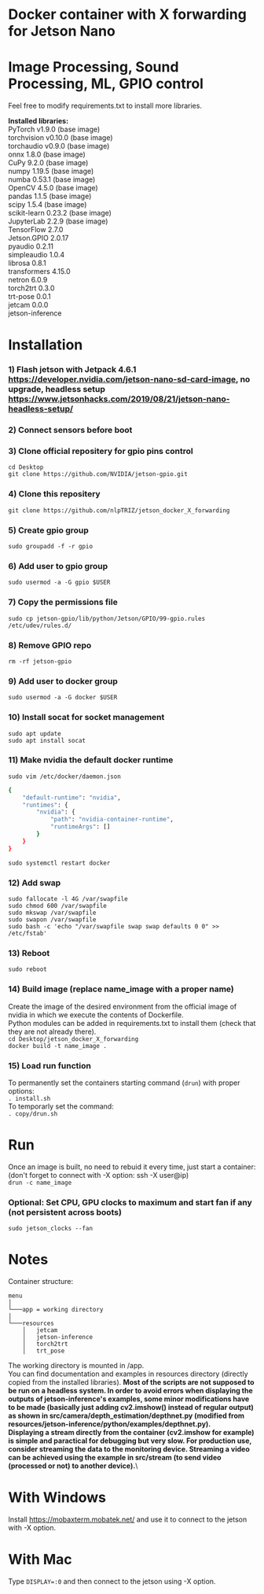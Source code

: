 # Docker container with X forwarding for Jetson Nano
# Image Processing, Sound Processing, ML, GPIO control
Feel free to modify requirements.txt to install more libraries.

**Installed libraries:**\
PyTorch v1.9.0 (base image) \
torchvision v0.10.0 (base image)\
torchaudio v0.9.0 (base image) \
onnx 1.8.0 (base image) \
CuPy 9.2.0 (base image)\
numpy 1.19.5 (base image)\
numba 0.53.1 (base image)\
OpenCV 4.5.0 (base image)\
pandas 1.1.5 (base image)\
scipy 1.5.4 (base image)\
scikit-learn 0.23.2 (base image)\
JupyterLab 2.2.9 (base image)\
TensorFlow 2.7.0\
Jetson.GPIO 2.0.17\
pyaudio 0.2.11\
simpleaudio 1.0.4\
librosa 0.8.1\
transformers 4.15.0\
netron 6.0.9\
torch2trt 0.3.0\
trt-pose 0.0.1\
jetcam 0.0.0\
jetson-inference

# Installation
### 1) Flash jetson with Jetpack 4.6.1 https://developer.nvidia.com/jetson-nano-sd-card-image, no upgrade, headless setup https://www.jetsonhacks.com/2019/08/21/jetson-nano-headless-setup/
### 2) Connect sensors before boot
### 3) Clone official repositery for gpio pins control
`cd Desktop`\
`git clone https://github.com/NVIDIA/jetson-gpio.git`
### 4) Clone this repositery
`git clone https://github.com/nlpTRIZ/jetson_docker_X_forwarding`
### 5) Create gpio group
`sudo groupadd -f -r gpio`
### 6) Add user to gpio group
`sudo usermod -a -G gpio $USER`
### 7) Copy the permissions file
`sudo cp jetson-gpio/lib/python/Jetson/GPIO/99-gpio.rules /etc/udev/rules.d/`
### 8) Remove GPIO repo
`rm -rf jetson-gpio`
### 9) Add user to docker group
`sudo usermod -a -G docker $USER`
### 10) Install socat for socket management
`sudo apt update`\
`sudo apt install socat`
### 11) Make nvidia the default docker runtime
`sudo vim /etc/docker/daemon.json`
```bash
{
    "default-runtime": "nvidia",
    "runtimes": {
        "nvidia": {
            "path": "nvidia-container-runtime",
            "runtimeArgs": []
        }
    }
}
``` 
`sudo systemctl restart docker`
### 12) Add swap
`sudo fallocate -l 4G /var/swapfile`\
`sudo chmod 600 /var/swapfile`\
`sudo mkswap /var/swapfile`\
`sudo swapon /var/swapfile`\
`sudo bash -c 'echo "/var/swapfile swap swap defaults 0 0" >> /etc/fstab'`
### 13) Reboot
`sudo reboot`
### 14) Build image (replace name_image with a proper name)
Create the image of the desired environment from the official image of nvidia in which we execute the contents of Dockerfile.\
Python modules can be added in requirements.txt to install them (check that they are not already there).\
`cd Desktop/jetson_docker_X_forwarding`\
`docker build -t name_image .`
### 15) Load run function
To permanently set the containers starting command (`drun`) with proper options:\
`. install.sh`\
To temporarly set the command:\
`. copy/drun.sh`
# Run
Once an image is built, no need to rebuid it every time, just start a container:\
(don't forget to connect with -X option: ssh -X user@ip)\
`drun -c name_image`
### Optional: Set CPU, GPU clocks to maximum and start fan if any (not persistent across boots)
`sudo jetson_clocks --fan`

# Notes
Container structure:
```
menu  
│
└───app = working directory
│   
└───resources
    │   jetcam
    │   jetson-inference
    │   torch2trt
    │   trt_pose
```
The working directory is mounted in /app. \
You can find documentation and examples in resources directory (directly copied from the installed libraries). **Most of the scripts are not supposed to be run on a headless system. In order to avoid errors when displaying the outputs of jetson-inference's examples, some minor modifications have to be made (basically just adding cv2.imshow() instead of regular output) as shown in src/camera/depth_estimation/depthnet.py (modified from resources/jetson-inference/python/examples/depthnet.py).** \
**Displaying a stream directly from the container (cv2.imshow for example) is simple and paractical for debugging but very slow. For production use, consider streaming the data to the monitoring device. Streaming a video can be achieved using the example in src/stream (to send video (processed or not) to another device).**\

# With Windows
Install https://mobaxterm.mobatek.net/ and use it to connect to the jetson with -X option.

# With Mac
Type `DISPLAY=:0` and then connect to the jetson using -X option.
